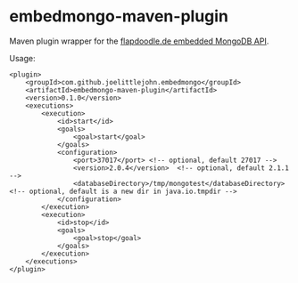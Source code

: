 embedmongo-maven-plugin
=======================

Maven plugin wrapper for the [flapdoodle.de embedded MongoDB API](http://github.com/flapdoodle-oss/embedmongo.flapdoodle.de).

Usage:
```
<plugin>
    <groupId>com.github.joelittlejohn.embedmongo</groupId>
    <artifactId>embedmongo-maven-plugin</artifactId>
    <version>0.1.0</version>
    <executions>
        <execution>
            <id>start</id>
            <goals>
                <goal>start</goal>
            </goals>
            <configuration>
                <port>37017</port> <!-- optional, default 27017 -->
                <version>2.0.4</version>  <!-- optional, default 2.1.1 -->
                <databaseDirectory>/tmp/mongotest</databaseDirectory>  <!-- optional, default is a new dir in java.io.tmpdir -->
            </configuration>
        </execution>
        <execution>
            <id>stop</id>
            <goals>
                <goal>stop</goal>
            </goals>
        </execution>
    </executions>
</plugin>
```
